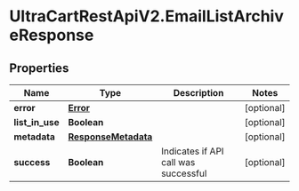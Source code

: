 # UltraCartRestApiV2.EmailListArchiveResponse

## Properties
Name | Type | Description | Notes
------------ | ------------- | ------------- | -------------
**error** | [**Error**](Error.md) |  | [optional] 
**list_in_use** | **Boolean** |  | [optional] 
**metadata** | [**ResponseMetadata**](ResponseMetadata.md) |  | [optional] 
**success** | **Boolean** | Indicates if API call was successful | [optional] 



